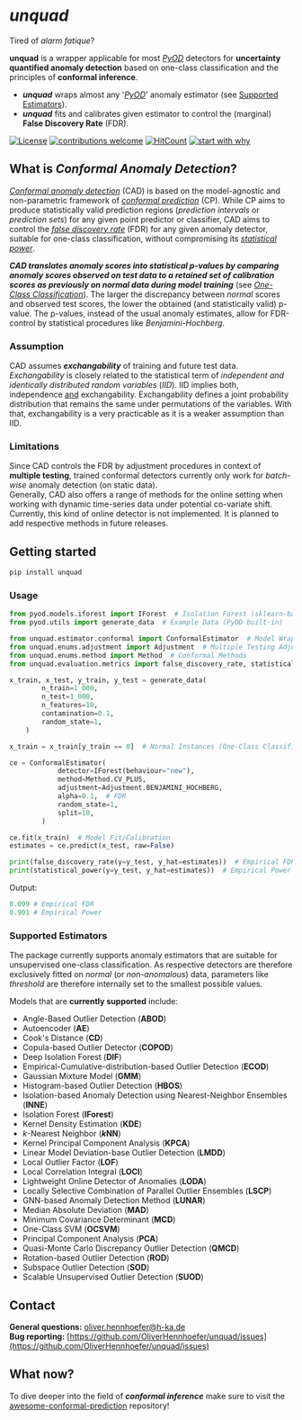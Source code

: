 # *unquad*

Tired of *alarm fatique*?

**unquad** is a wrapper applicable for most [*PyOD*](https://pyod.readthedocs.io/en/latest/) detectors for **uncertainty quantified anomaly detection**
based on one-class classification and the principles of **conformal inference**.

* ***unquad*** wraps almost any '[*PyOD*](https://pyod.readthedocs.io/en/latest/)' anomaly estimator (see [Supported Estimators](#supported-estimators)).
* ***unquad*** fits and calibrates given estimator to control the (marginal) **False Discovery Rate** (FDR).

[![License](https://img.shields.io/badge/License-BSD_3--Clause-blue.svg)](https://opensource.org/licenses/BSD-3-Clause)
[![contributions welcome](https://img.shields.io/badge/contributions-welcome-brightgreen.svg?style=flat)](https://github.com/dwyl/esta/issues)
[![HitCount](https://hits.dwyl.com/OliverHennhoefer/unquad.svg?style=flat-square&show=unique)](http://hits.dwyl.com/OliverHennhoefer/unquad)
[![start with why](https://img.shields.io/badge/start%20with-why%3F-brightgreen.svg?style=flat)](https://arxiv.org/abs/2107.07511)

## What is *Conformal Anomaly Detection*?

[*Conformal anomaly detection*](https://www.diva-portal.org/smash/get/diva2:690997/FULLTEXT02.pdf) (CAD) is based on the
model-agnostic and non-parametric framework of [*conformal prediction*](https://en.wikipedia.org/wiki/Conformal_prediction#:~:text=Conformal%20prediction%20(CP)%20is%20a,assuming%20exchangeability%20of%20the%20data.) (CP).
While CP aims to produce statistically valid prediction regions (*prediction intervals* or *prediction sets*) for any
given point predictor or classifier, CAD aims to control the [*false discovery rate*](https://en.wikipedia.org/wiki/False_discovery_rate)
(FDR) for any given anomaly detector, suitable for one-class classification, without compromising its
[*statistical power*](https://en.wikipedia.org/wiki/Power_of_a_test).

***CAD translates anomaly scores into statistical p-values by comparing anomaly scores observed on test data to a retained set of calibration
scores as previously on normal data during model training*** (see [*One-Class Classification*](https://en.wikipedia.org/wiki/One-class_classification#:~:text=In%20machine%20learning%2C%20one%2Dclass,of%20one%2Dclass%20classifiers%20where)).
The larger the discrepancy between *normal* scores and observed test scores, the lower the obtained (and statistically valid) p-value.
The p-values, instead of the usual anomaly estimates, allow for FDR-control by statistical procedures like *Benjamini-Hochberg*.

### Assumption
CAD assumes ***exchangability*** of training and future test data. *Exchangability* is closely related to the statistical
term of *independent and identically distributed random variables* (*IID*). IID implies both, independence <ins>and</ins> 
exchangability. Exchangability defines a joint probability distribution that remains the same under permutations
of the variables. With that, exchangability is a very practicable as it is a weaker assumption than IID.

### Limitations
Since CAD controls the FDR by adjustment procedures in context of **multiple testing**, trained conformal detectors currently
only work for *batch-wise* anomaly detection (on static data).\
Generally, CAD also offers a range of methods for the online setting when working with dynamic time-series data under potential
co-variate shift. Currently, this kind of online detector is not implemented. It is planned to add respective methods in future releases.

## Getting started

```sh
pip install unquad
```

### Usage

```python
from pyod.models.iforest import IForest  # Isolation Forest (sklearn-based)
from pyod.utils import generate_data  # Example Data (PyOD built-in)

from unquad.estimator.conformal import ConformalEstimator  # Model Wrapper
from unquad.enums.adjustment import Adjustment  # Multiple Testing Adjustments
from unquad.enums.method import Method  # Conformal Methods
from unquad.evaluation.metrics import false_discovery_rate, statistical_power  # Evaluation Metrics

x_train, x_test, y_train, y_test = generate_data(
        n_train=1_000,
        n_test=1_000,
        n_features=10,
        contamination=0.1,
        random_state=1,
    )

x_train = x_train[y_train == 0]  # Normal Instances (One-Class Classification)

ce = ConformalEstimator(
            detector=IForest(behaviour="new"),
            method=Method.CV_PLUS,
            adjustment=Adjustment.BENJAMINI_HOCHBERG,
            alpha=0.1,  # FDR
            random_state=1,
            split=10,
        )

ce.fit(x_train)  # Model Fit/Calibration
estimates = ce.predict(x_test, raw=False)

print(false_discovery_rate(y=y_test, y_hat=estimates))  # Empirical FDR
print(statistical_power(y=y_test, y_hat=estimates))  # Empirical Power
```

Output:
```python
0.099 # Empirical FDR
0.901 # Empirical Power
```

### Supported Estimators

The package currently supports anomaly estimators that are suitable for unsupervised one-class classification. As respective
detectors are therefore exclusively fitted on *normal* (or *non-anomalous*) data, parameters like *threshold* are therefore internally
set to the smallest possible values.

Models that are **currently supported** include:

* Angle-Based Outlier Detection (**ABOD**)
* Autoencoder (**AE**)
* Cook's Distance (**CD**)
* Copula-based Outlier Detector (**COPOD**)
* Deep Isolation Forest (**DIF**)
* Empirical-Cumulative-distribution-based Outlier Detection (**ECOD**)
* Gaussian Mixture Model (**GMM**)
* Histogram-based Outlier Detection (**HBOS**)
* Isolation-based Anomaly Detection using Nearest-Neighbor Ensembles (**INNE**)
* Isolation Forest (**IForest**)
* Kernel Density Estimation (**KDE**)
* *k*-Nearest Neighbor (***k*NN**)
* Kernel Principal Component Analysis (**KPCA**)
* Linear Model Deviation-base Outlier Detection (**LMDD**)
* Local Outlier Factor (**LOF**)
* Local Correlation Integral (**LOCI**)
* Lightweight Online Detector of Anomalies (**LODA**)
* Locally Selective Combination of Parallel Outlier Ensembles (**LSCP**)
* GNN-based Anomaly Detection Method (**LUNAR**)
* Median Absolute Deviation (**MAD**)
* Minimum Covariance Determinant (**MCD**)
* One-Class SVM (**OCSVM**)
* Principal Component Analysis (**PCA**)
* Quasi-Monte Carlo Discrepancy Outlier Detection (**QMCD**)
* Rotation-based Outlier Detection (**ROD**)
* Subspace Outlier Detection (**SOD**)
* Scalable Unsupervised Outlier Detection (**SUOD**)

## Contact
**General questions:** [oliver.hennhoefer@h-ka.de](mailto:oliver.hennhoefer@h-ka.de)\
**Bug reporting:** [https://github.com/OliverHennhoefer/unquad/issues](https://github.com/OliverHennhoefer/unquad/issues)

## What now?
To dive deeper into the field of ***conformal inference*** make sure to visit the [awesome-conformal-prediction](https://github.com/valeman/awesome-conformal-prediction)
repository!
